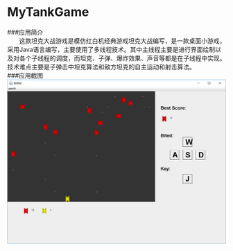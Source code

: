 # MyTankGame
###应用简介  
&nbsp;&nbsp;&nbsp;&nbsp;&nbsp;&nbsp;&nbsp;这款坦克大战游戏是模仿红白机经典游戏坦克大战编写，是一款桌面小游戏，采用Java语言编写，主要使用了多线程技术。其中主线程主要是进行界面绘制以及对各个子线程的调度，而坦克、子弹、爆炸效果、声音等都是在子线程中实现。技术难点主要是子弹击中坦克算法和敌方坦克的自主运动和射击算法。  
###应用截图
![](https://github.com/vincent0929/MyTankGame/blob/master/image/1.png)
